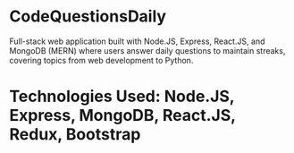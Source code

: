 # CodeQuestionsDaily
Full-stack web application built with Node.JS, Express, React.JS, and MongoDB (MERN) where users answer daily questions to maintain streaks, covering topics from web development to Python.
# Technologies Used: Node.JS, Express, MongoDB, React.JS, Redux, Bootstrap
